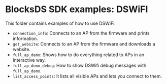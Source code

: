 # BlocksDS SDK examples: DSWiFI

This folder contains examples of how to use DSWiFi.

- `connection_info`: Connects to an AP from the firmware and prints information.
- `get_website`: Connects to an AP from the firmware and downloads a website.
- `full_ap_demo`: Shows how to do everything related to APs in an interactive way.
- `full_ap_demo_debug`: How to show DSWifi debug messages with `full_ap_demo`.
- `list_access_points`: It lists all visible APs and lets you connect to them.
